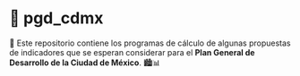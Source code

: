 # 🌆 pgd_cdmx

📁 Este repositorio contiene los programas de cálculo de algunas propuestas de indicadores que se esperan considerar para el **Plan General de Desarrollo de la Ciudad de México**. 🏙️📊
